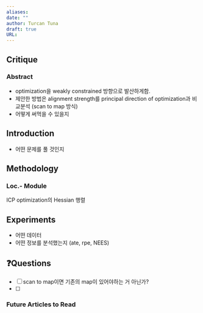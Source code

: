 ```yaml
---
aliases: 
date: ""
author: Turcan Tuna
draft: true
URL:
---
```


## Critique
### Abstract
- optimization을 weakly constrained 방향으로 발산하게함.
- 제안한 방법은 alignment strength를 principal direction of optimization과 비교분석 (scan to map 방식)
- 어떻게 써먹을 수 있을지

## Introduction

- 어떤 문제를 풀 것인지

## Methodology
### Loc.- Module
ICP optimization의 Hessian 행렬 

## Experiments
- 어떤 데이터
- 어떤 정보를 분석했는지 (ate, rpe, NEES)


## ❓️Questions
- [ ] scan to map이면 기존의 map이 있어야하는 거 아닌가?
- [ ] 

### Future Articles to Read




